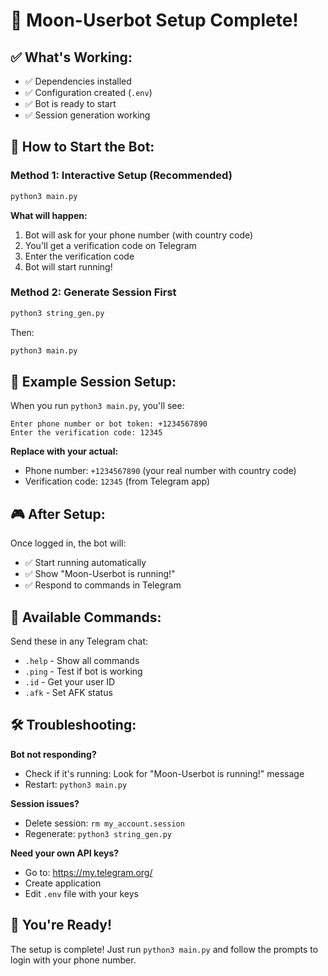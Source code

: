 # 🎉 Moon-Userbot Setup Complete!

## ✅ What's Working:
- ✅ Dependencies installed
- ✅ Configuration created (`.env`)
- ✅ Bot is ready to start
- ✅ Session generation working

## 🚀 How to Start the Bot:

### Method 1: Interactive Setup (Recommended)
```bash
python3 main.py
```

**What will happen:**
1. Bot will ask for your phone number (with country code)
2. You'll get a verification code on Telegram
3. Enter the verification code
4. Bot will start running!

### Method 2: Generate Session First
```bash
python3 string_gen.py
```
Then:
```bash
python3 main.py
```

## 📱 Example Session Setup:

When you run `python3 main.py`, you'll see:
```
Enter phone number or bot token: +1234567890
Enter the verification code: 12345
```

**Replace with your actual:**
- Phone number: `+1234567890` (your real number with country code)
- Verification code: `12345` (from Telegram app)

## 🎮 After Setup:

Once logged in, the bot will:
- ✅ Start running automatically
- ✅ Show "Moon-Userbot is running!"
- ✅ Respond to commands in Telegram

## 🔧 Available Commands:

Send these in any Telegram chat:
- `.help` - Show all commands
- `.ping` - Test if bot is working
- `.id` - Get your user ID
- `.afk` - Set AFK status

## 🛠️ Troubleshooting:

**Bot not responding?**
- Check if it's running: Look for "Moon-Userbot is running!" message
- Restart: `python3 main.py`

**Session issues?**
- Delete session: `rm my_account.session`
- Regenerate: `python3 string_gen.py`

**Need your own API keys?**
- Go to: https://my.telegram.org/
- Create application
- Edit `.env` file with your keys

## 🎯 You're Ready!

The setup is complete! Just run `python3 main.py` and follow the prompts to login with your phone number.